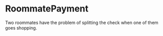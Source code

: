# RoommatePayment
Two roommates have the problem of splitting the check when one of them goes shopping.
